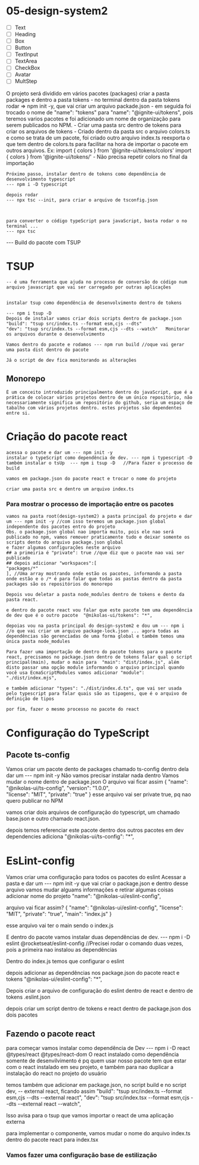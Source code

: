 # 05-design-system2
 
- [ ] Text
- [ ] Heading
- [ ] Box
- [ ] Button
- [ ] TextInput
- [ ] TextArea
- [ ] CheckBox
- [ ] Avatar
- [ ] MultStep

O projeto será dividido em vários pacotes (packages)
 criar a pasta packages e dentro a pasta tokens
    - no terminal dentro da pasta tokens rodar =>  npm init -y, que vai criar um arquivo packade.json
    - em seguida foi trocado o nome de "name": "tokens" para "name": "@ignite-ui/tokens", pois teremos varios pacotes e foi adicionado um nome de organização para serem publicados no NPM.
    - Criar uma pasta src dentro de tokens para criar os arquivos de tokens 
    - Criado dentro da pasta src o arquivo colors.ts e como se trata de um pacote, foi criado outro arquivo
    index.ts reexporta o que tem dentro de colors.ts para facilitar na hora de importar o pacote em outros arquivos.
    Ex: import { colors } from '@ignite-ui/tokens/colors'
        import { colors } from '@ignite-ui/tokens/'
        - Não precisa repetir colors no final da importação


    Próximo passo, instalar dentro de tokens como dependência de desenvolvimento typescript
    --- npm i -D typescript

    depois rodar 
    --- npx tsc --init, para criar o arquivo de tsconfig.json
    


    para converter o código typeScript para javaScript, basta rodar o no terminal ...
    --- npx tsc


--- Build do pacote com TSUP
# TSUP 
    -- é uma ferramenta que ajuda no processo de conversão do código num arquivo javascript que vai ser carregado por outras aplicações 
    

    instalar tsup como dependência de desenvolvimento dentro de tokens

    --- npm i tsup -D
    Depois de instalar vamos criar dois scripts dentro de package.json
    "build": "tsup src/index.ts --format esm,cjs --dts"
    "dev": "tsup src/index.ts --format esm,cjs --dts --watch"   Monitorar os arquivos durante o desenvolvimento 

    Vamos dentro do pacote e rodamos --- npm run build //oque vai gerar uma pasta dist dentro do pacote

    Já o script de dev fica monitorando as alterações 


## Monorepo
    É um conceito introduzido principalmento dentro do javaScript, que é a prática de colocar vários projetos dentro de um único repositório, não necessariamente significa um repositório do github, seria um espaço de tabalho com vários projetos dentro. estes projetos são dependentes entre si. 


# Criação do pacote react
    acessa o pacote e dar um --- npm init -y
    instalar o typeScript como dependência de dev. --- npm i typescript -D
    também instalar o tsUp  --- npm i tsup -D   //Para fazer o processo de build

    vamos em package.json do pacote react e trocar o nome do projeto

    criar uma pasta src e dentro um arquivo index.ts

### Para mostrar o processo de importação entre os pacotes 
    vamos na pasta root(design-system2) a pasta principal do projeto e dar um --- npm init -y //com isso teremos um package.json global independente dos pacotes entro do projeto
    Obs. o package.json global nao importa muito, pois ele nao será publicado no npm, vamos remover praticamente tudo e deixar somente os scripts dento do arquivo package.json global
    e fazer algumas configurações neste arquivo 
    ## a primeiria é "private": true //que diz que o pacote nao vai ser publicado
    ## depois adicionar "workspaces":[
    "packages/*"
    ], //Uma array mostrando onde estão os pacotes, informando a pasta onde estão e o /* é para falar que todas as pastas dentro da pasta packages são os repositórios do monorepo

    Depois vou deletar a pasta node_modules dentro de tokens e dento da pasta react.

    e dentro do pacote react vou falar que este pacote tem uma dependência de dev que é o outro pacote  "@nikolas-ui/tokens": "*",

    depoias vou na pasta principal do design-system2 e dou um --- npm i //o que vai criar um arquivo package-lock.json ... agora todas as dependências são gerenciadas de uma forma global e também temos uma única pasta node_modules 

    Para fazer uma importação de dentro do pacote tokens para o pacote react, precisamos no package.json dentro de tokens falar qual o script principal(main), mudar o main para  "main": "dist/index.js", além disto passar uma opção module informando o arquivo principal quando você usa EcmaScriptModules vamos adicionar "module": "./dist/index.mjs",

    e também adicionar "types": "./dist/index.d.ts", que vai ser usada pelo typescript para falar quais são as tipagens, que é o arquivo de definição de tipos

    por fim, fazer o mesmo processo no pacote do react

# Configuração do TypeScript
## Pacote ts-config
Vamos criar um pacote dento de packages chamado ts-config
dentro dela dar um --- npm init -y 
Não vamos precisar instalar nada dentro
Vamos mudar o nome dentro de package.json
O arquivo vai ficar assim 
{
  "name": "@nikolas-ui/ts-config",
  "version": "1.0.0",  
  "license": "MIT",
  "private": "true"
}
esse arquivo vai ser private true, pq nao quero publicar no NPM 

vamos criar dois arquivos de configuração do typescript, um chamado base.json e outro chamado react.json.


depois temos referenciar este pacote dentro dos outros pacotes em dev dependencies adiciona
"@nikolas-ui/ts-config": "*",


# EsLint-config

Vamos criar uma configuração para todos os pacotes do eslint
Acessar a pasta e dar um --- npm init -y que vai criar o package.json e dentro desse arquivo vamos mudar alguams informações
e retirar algumas coisas
adicionar nome do projeto "name": "@nikolas-ui/eslint-config",

arquivo vai ficar assim?
{
  "name": "@nikolas-ui/eslint-config",
  "license": "MIT",
  "private": "true",
  "main": "index.js"
}

esse arquivo vai ter o main sendo o index.js

E dentro do pacote vamos instalar duas dependências de dev.
--- npm i -D eslint @rocketseat/eslint-config  //Precisei rodar o comando duas vezes, pois a primeira nao instalou as dependências

Dentro do index.js temos que configurar o eslint

depois adicionar as dependências nos package.json do pacote react e tokens     "@nikolas-ui/eslint-config": "*",

Depois criar o arquivo de configuração do eslint dentro de react e dentro de tokens .eslint.json

depois criar um script dentro de tokens e react dentro de package.json dos dois pacotes

## Fazendo o pacote react 
para começar vamos instalar como dependência de Dev --- npm i -D react @types/react @types/react-dom
O react instalado como dependência somente de desenvilvimento é pq quem usar nosso pacote tem que estar com o react instalado em seu projeto, e também para nao duplicar a instalação do react no projeto do usuário


temos também que adicionar em package.json, no script build e no script dev, -- external react, ficando assim 
"build": "tsup src/index.ts --format esm,cjs --dts --external react",
"dev": "tsup src/index.tsx --format esm,cjs --dts --external react --watch",

Isso avisa para o tsup que vamos importar o react de uma aplicação externa


para implementar o componente, vamos mudar o nome do arquivo index.ts dentro do pacote react para index.tsx


### Vamos fazer uma configuração base de estilização 